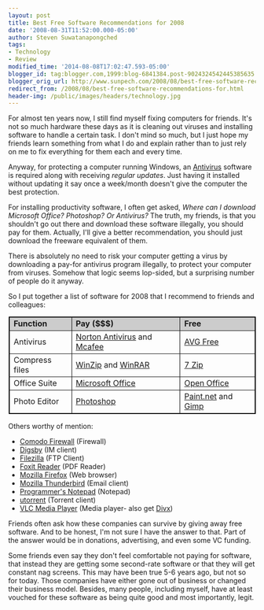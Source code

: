 ```yaml
---
layout: post
title: Best Free Software Recommendations for 2008
date: '2008-08-31T11:52:00.000-05:00'
author: Steven Suwatanapongched
tags:
- Technology
- Review
modified_time: '2014-08-08T17:02:47.593-05:00'
blogger_id: tag:blogger.com,1999:blog-6841384.post-9024324542445385635
blogger_orig_url: http://www.sunpech.com/2008/08/best-free-software-recommendations-for.html
redirect_from: /2008/08/best-free-software-recommendations-for.html
header-img: /public/images/headers/technology.jpg
---
```


For almost ten years now, I still find myself fixing computers for friends.  It's not so much hardware these days as it is cleaning out viruses and installing software to handle a certain task.  I don't mind so much, but I just hope my friends learn something from what I do and explain rather than to just rely on me to fix everything for them each and every time.

Anyway, for protecting a computer running Windows, an <a href="http://en.wikipedia.org/wiki/Antivirus_software">Antivirus</a> software is required along with receiving <span style="font-style:italic;">regular updates</span>.  Just having it installed without updating it say once a week/month doesn't give the computer the best protection.

For installing productivity software, I often get asked, <span style="font-style:italic;">Where can I download Microsoft Office?  Photoshop?  Or Antivirus?</span>  The truth, my friends, is that you shouldn't go out there and download these software illegally, you should pay for them.  Actually, I'll give a better recommendation, you should just download the freeware equivalent of them.

There is absolutely no need to risk your computer getting a virus by downloading a pay-for antivirus program illegally, to protect your computer from viruses.  Somehow that logic seems lop-sided, but a surprising number of people do it anyway.  

So I put together a list of software for 2008 that I recommend to friends and colleagues:

<div style="margin: 0 0 0 1px;"><table border="1" style="border-collapse: collapse; border: 1px solid black"><tr style="background-color: #ccc"><td><span style="font-weight:bold;">Function</span></td><td><span style="font-weight:bold;">Pay ($$$)</span></td><td><span style="font-weight:bold;">Free</span></td></tr><tr><td>Antivirus</td><td><a href="http://www.symantec.com/norton/antivirus">Norton Antivirus</a> and <a href="http://www.mcafee.com/">Mcafee</a></td><td><a href="http://free.avg.com/">AVG Free</a></td></tr><tr><td>Compress files</td><td><a href="http://www.winzip.com/">WinZip</a> and <a href="http://www.rarlab.com/">WinRAR</a></td><td><a href="http://www.7-zip.org/">7 Zip</a></td></tr><tr><td>Office Suite</td><td><a href="http://office.microsoft.com/">Microsoft Office</a></td><td><a href="http://www.openoffice.org/">Open Office</a></td></tr><tr><td>Photo Editor</td><td><a href="http://www.adobe.com/products/photoshop/index.html">Photoshop</a></td><td><a href="http://www.getpaint.net/">Paint.net</a> and <a href="http://www.gimp.org/">Gimp</a></td></tr></table></div>

Others worthy of mention:

<ul>
  <li><a href="http://personalfirewall.comodo.com/">Comodo Firewall</a> (Firewall)</li>
  <li><a href="http://www.digsby.com/">Digsby</a> (IM client)</li>
  <li><a href="http://filezilla.sourceforge.net/">Filezilla</a> (FTP Client)</li>
  <li><a href="http://www.foxitsoftware.com/pdf/rd_intro.php">Foxit Reader</a> (PDF Reader)</li>
  <li><a href="http://www.mozilla.com/firefox/">Mozilla Firefox</a> (Web browser)</li>
  <li><a href="http://www.mozilla.com/thunderbird/">Mozilla Thunderbird</a> (Email client)</li>
  <li><a href="http://www.pnotepad.org/">Programmer's Notepad</a> (Notepad)</li>
  <li><a href="http://www.utorrent.com/">utorrent</a> (Torrent client)</li>
  <li><a href="http://www.videolan.org/vlc/">VLC Media Player</a> (Media player- also get <a href="http://www.divx.com/">Divx</a>)</li>
</ul>

Friends often ask how these companies can survive by giving away free software.  And to be honest, I'm not sure I have the answer to that.  Part of the answer would be in donations, advertising, and even some VC funding.  

Some friends even say they don't feel comfortable not paying for software, that instead they are getting some second-rate software or that they will get constant nag screens.  This may have been true 5-6 years ago, but not so for today.  Those companies have either gone out of business or changed their business model.  Besides, many people, including myself, have at least vouched for these software as being quite good and most importantly, legit.
